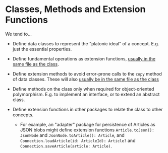 # Classes, Methods and Extension Functions

We tend to...

* Define data classes to represent the "platonic ideal" of a concept.  E.g. just the essential properties.

* Define fundamental operations as extension functions, [usually in the same file as the class](../organising-code/README.md).

* Define extension methods to avoid error-prone calls to the `copy` method of data classes.  These will also [usually be in the same file as the class](../organising-code/README.md)

* Define methods on the class only when required for object-oriented polymorphism.  E.g. to implement an interface, or to extend an abstract class.

* Define extension functions in other packages to relate the class to other concepts.  
  * For example, an "adapter" package for persistence of Articles as JSON blobs might define extension functions `Article.toJson(): JsonNode` and `JsonNode.toArticle(): Article`, and `Connection.loadArticle(id: ArticleId): Article?` and `Connection.saveArticle(article: Article)`.
